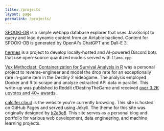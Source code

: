 ```yaml
---
title: /projects
layout: page
permalink: /projects/
---
```


[SPOOKI-DB](https://inkcartrich.github.io/spooki) is a simple webapp database explorer that uses JavaScript to query and load dynamic content from an Airtable backend. Content for SPOOKI-DB is generated by OpenAI's ChatGPT and Dall-E 3. 

[hermes](https://github.com/inkcartrich/hermes) is a project to develop locally-hosted and AI-powered Discord bots that use open-source quantized models served with `llama.cpp`. 

[Vex Mythoclast: Containerization for Survival Analysis in R](https://drive.google.com/file/d/1zUpdFkM0qRKNxAGNCkACOzFfZTRus1mA/view?usp=sharing) was a personal project to reverse-engineer and model the drop rate for an exceptionally rare in-game item in the Destiny 2 videogame. The analysis employed Docker and R to scrape and analyze extracted API data in parallel. This write-up was published to Reddit r/DestinyTheGame and received [over 3.2K upvotes and 40+ awards](https://web.archive.org/web/20221229001020/https://www.reddit.com/r/DestinyTheGame/comments/pw20ul/the_definitive_vex_mythoclast_analysis_examining/).

[calcifer.cloud](https://calcifer.cloud/) is the website you're currently browsing. This site is hosted on GitHub Pages and served using Jekyll. The theme for this site was originally designed by [b2a3e8](https://github.com/b2a3e8). This site serves as a personal blog and portfolio for various web development, data engineering, and machine learning projects.
